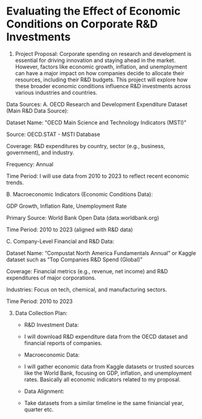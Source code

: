 # Evaluating the Effect of Economic Conditions on Corporate R&D Investments

1. Project Proposal: 
Corporate spending on research and development is essential for driving innovation and staying ahead in the market. However, factors like economic growth,
inflation, and unemployment can have a major impact on how companies decide to allocate their resources, including their R&D budgets. This project will explore
how these broader economic conditions influence R&D investments across various industries and countries.



Data Sources:
A. OECD Research and Development Expenditure Dataset (Main R&D Data Source):

Dataset Name: "OECD Main Science and Technology Indicators (MSTI)"

Source: OECD.STAT - MSTI Database

Coverage: R&D expenditures by country, sector (e.g., business, government), and industry.

Frequency: Annual

Time Period: I will use data from 2010 to 2023 to reflect recent economic trends.

B. Macroeconomic Indicators (Economic Conditions Data):

GDP Growth, Inflation Rate, Unemployment Rate

Primary Source: World Bank Open Data (data.worldbank.org)

Time Period: 2010 to 2023 (aligned with R&D data)

C. Company-Level Financial and R&D Data:

Dataset Name: “Compustat North America Fundamentals Annual” or Kaggle dataset such as “Top Companies R&D Spend (Global)”

Coverage: Financial metrics (e.g., revenue, net income) and R&D expenditures of major corporations.

Industries: Focus on tech, chemical, and manufacturing sectors.

Time Period: 2010 to 2023

3. Data Collection Plan:
   - R&D Investment Data: 
   - I will download R&D expenditure data from the OECD dataset and financial reports of companies.
   
   - Macroeconomic Data:
   - I will gather economic data from Kaggle datasets or trusted sources like the World Bank, focusing on GDP, inflation, and unemployment rates. Basically all economic indicators
     related to my proposal.

   - Data Alignment:
   - Take datasets from a similar timeline ie the same finiancial year, quarter etc.


